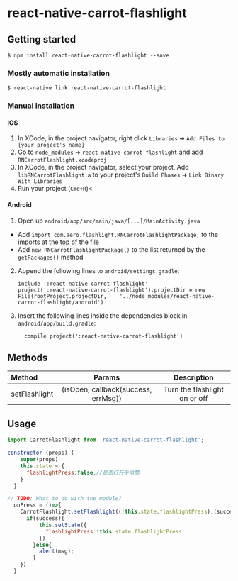 
# react-native-carrot-flashlight

## Getting started

`$ npm install react-native-carrot-flashlight --save`

### Mostly automatic installation

`$ react-native link react-native-carrot-flashlight`

### Manual installation


#### iOS

1. In XCode, in the project navigator, right click `Libraries` ➜ `Add Files to [your project's name]`
2. Go to `node_modules` ➜ `react-native-carrot-flashlight` and add `RNCarrotFlashlight.xcodeproj`
3. In XCode, in the project navigator, select your project. Add `libRNCarrotFlashlight.a` to your project's `Build Phases` ➜ `Link Binary With Libraries`
4. Run your project (`Cmd+R`)<

#### Android

1. Open up `android/app/src/main/java/[...]/MainActivity.java`
  - Add `import com.aero.flashlight.RNCarrotFlashlightPackage;` to the imports at the top of the file
  - Add `new RNCarrotFlashlightPackage()` to the list returned by the `getPackages()` method
2. Append the following lines to `android/settings.gradle`:
  	```
  	include ':react-native-carrot-flashlight'
  	project(':react-native-carrot-flashlight').projectDir = new File(rootProject.projectDir, 	'../node_modules/react-native-carrot-flashlight/android')
  	```
3. Insert the following lines inside the dependencies block in `android/app/build.gradle`:
  	```
      compile project(':react-native-carrot-flashlight')
  	```
## Methods

| Method  | Params  | Description |
| :------------ |:---------------:| :---------------:|
| setFlashlight | (isOpen, callback(success, errMsg)) | Turn the flashlight on or off |


## Usage
```javascript
import CarrotFlashlight from 'react-native-carrot-flashlight';

constructor (props) {
    super(props)
    this.state = {
      flashlightPress:false,//是否打开手电筒
    }
  }

// TODO: What to do with the module?
  onPress = ()=>{
    CarrotFlashlight.setFlashlight((!this.state.flashlightPress),(success,msg) => {
      if(success){
          this.setState({
            flashlightPress:!this.state.flashlightPress
          })
        }else{
          alert(msg);
        }     
    })
  }
```
  

